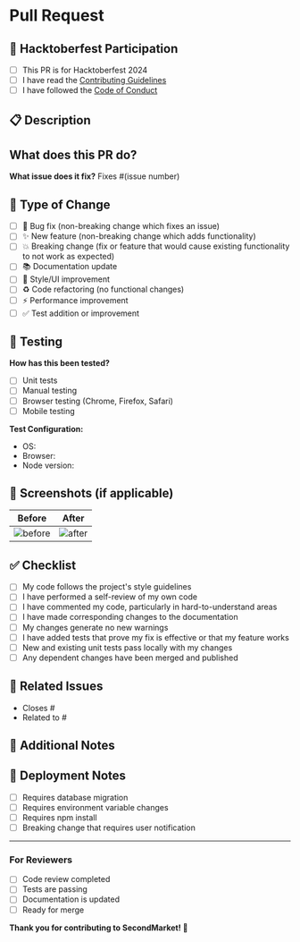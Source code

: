 # Pull Request

## 🎃 Hacktoberfest Participation
- [ ] This PR is for Hacktoberfest 2024
- [ ] I have read the [Contributing Guidelines](../CONTRIBUTING.md)
- [ ] I have followed the [Code of Conduct](../CODE_OF_CONDUCT.md)

## 📋 Description
<!-- Provide a brief description of what this PR does -->

**What does this PR do?**
- 

**What issue does it fix?**
Fixes #(issue number)

## 🔧 Type of Change
- [ ] 🐛 Bug fix (non-breaking change which fixes an issue)
- [ ] ✨ New feature (non-breaking change which adds functionality)
- [ ] 💥 Breaking change (fix or feature that would cause existing functionality to not work as expected)
- [ ] 📚 Documentation update
- [ ] 🎨 Style/UI improvement
- [ ] ♻️ Code refactoring (no functional changes)
- [ ] ⚡ Performance improvement
- [ ] ✅ Test addition or improvement

## 🧪 Testing
<!-- Describe how you tested your changes -->

**How has this been tested?**
- [ ] Unit tests
- [ ] Manual testing
- [ ] Browser testing (Chrome, Firefox, Safari)
- [ ] Mobile testing

**Test Configuration:**
- OS: 
- Browser: 
- Node version: 

## 📱 Screenshots (if applicable)
<!-- Add before/after screenshots for UI changes -->

| Before | After |
|--------|-------|
| ![before](url) | ![after](url) |

## ✅ Checklist
- [ ] My code follows the project's style guidelines
- [ ] I have performed a self-review of my own code
- [ ] I have commented my code, particularly in hard-to-understand areas
- [ ] I have made corresponding changes to the documentation
- [ ] My changes generate no new warnings
- [ ] I have added tests that prove my fix is effective or that my feature works
- [ ] New and existing unit tests pass locally with my changes
- [ ] Any dependent changes have been merged and published

## 🔗 Related Issues
<!-- Link related issues here -->
- Closes #
- Related to #

## 📝 Additional Notes
<!-- Any additional information for reviewers -->

## 🚀 Deployment Notes
<!-- Any special deployment considerations -->
- [ ] Requires database migration
- [ ] Requires environment variable changes
- [ ] Requires npm install
- [ ] Breaking change that requires user notification

---

### For Reviewers
- [ ] Code review completed
- [ ] Tests are passing
- [ ] Documentation is updated
- [ ] Ready for merge

**Thank you for contributing to SecondMarket! 🎉**
